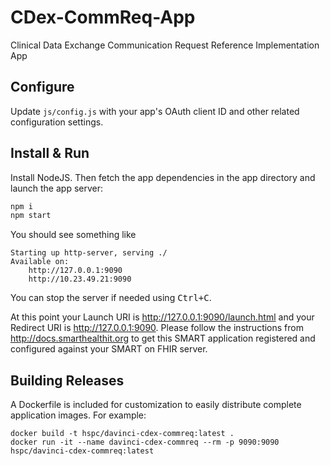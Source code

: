 # CDex-CommReq-App
Clinical Data Exchange Communication Request Reference Implementation App

## Configure

Update `js/config.js` with your app's OAuth client ID and other related configuration settings.

## Install & Run
Install NodeJS. Then fetch the app dependencies in the app directory and launch the app server:
```sh
npm i
npm start
```

You should see something like

    Starting up http-server, serving ./
    Available on:
        http://127.0.0.1:9090
        http://10.23.49.21:9090

You can stop the server if needed using <kbd>Ctrl+C</kbd>.

At this point your Launch URI is http://127.0.0.1:9090/launch.html and your
Redirect URI is http://127.0.0.1:9090. Please follow the instructions from
http://docs.smarthealthit.org to get this SMART application registered and
configured against your SMART on FHIR server.


## Building Releases
A Dockerfile is included for customization to easily distribute complete application images. For example:

    docker build -t hspc/davinci-cdex-commreq:latest .
    docker run -it --name davinci-cdex-commreq --rm -p 9090:9090 hspc/davinci-cdex-commreq:latest
